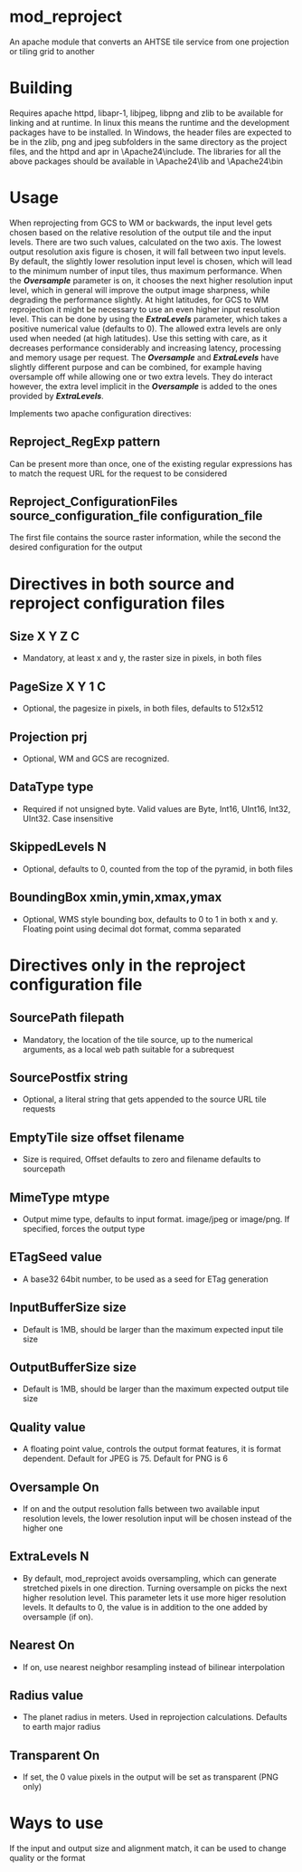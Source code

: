 # mod_reproject

An apache module that converts an AHTSE tile service from one projection or tiling grid to another

# Building

Requires apache httpd, libapr-1, libjpeg, libpng and zlib to be available for linking and at runtime.
In linux this means the runtime and the development packages have to be installed.
In Windows, the header files are expected to be in the zlib, png and jpeg subfolders in the same directory as the project files, and the httpd and apr in \Apache24\include. The libraries for all the above packages should be available in \Apache24\lib and \Apache24\bin

# Usage

When reprojecting from GCS to WM or backwards, the input level gets chosen based on the relative resolution of the output tile and the input levels.
There are two such values, calculated on the two axis.  The lowest output resolution axis figure is chosen, it will fall between two input levels. By default, the slightly lower resolution input level is chosen, which will lead to the minimum number of input tiles, thus maximum performance.  When the ___Oversample___ parameter is on, it chooses the next higher resolution input level, which in general will improve the output image sharpness, while degrading the performance slightly.
At hight latitudes, for GCS to WM reprojection it might be necessary to use an even higher input resolution level.  This can be done by using the ___ExtraLevels___ parameter, which takes a positive numerical value (defaults to 0).  The allowed extra levels are only used when needed (at high latitudes).
Use this setting with care, as it decreases performance considerably and increasing latency, processing and memory usage per request.  The ___Oversample___ and ___ExtraLevels___ have slightly different purpose and can be combined, for example having oversample off while allowing one or two extra levels.
They do interact however, the extra level implicit in the ___Oversample___ is added to the ones provided by ___ExtraLevels___.

Implements two apache configuration directives:

## Reproject_RegExp pattern
Can be present more than once, one of the existing regular expressions has to match the request URL for the request to be considered

## Reproject_ConfigurationFiles source_configuration_file configuration_file
The first file contains the source raster information, while the second the desired configuration for the output 

# Directives in both source and reproject configuration files

## Size X Y Z C
  - Mandatory, at least x and y, the raster size in pixels, in both files

## PageSize X Y 1 C
  - Optional, the pagesize in pixels, in both files, defaults to 512x512

## Projection prj
  - Optional, WM and GCS are recognized.

## DataType type
  - Required if not unsigned byte.  Valid values are Byte, Int16, UInt16, Int32, UInt32.  Case insensitive

## SkippedLevels N
  - Optional, defaults to 0, counted from the top of the pyramid, in both files

## BoundingBox xmin,ymin,xmax,ymax
  - Optional, WMS style bounding box, defaults to 0 to 1 in both x and y.  Floating point using decimal dot format, comma separated

# Directives only in the reproject configuration file

## SourcePath filepath
  - Mandatory, the location of the tile source, up to the numerical arguments, as a local web path suitable for a subrequest

## SourcePostfix string
  - Optional, a literal string that gets appended to the source URL tile requests

## EmptyTile size offset filename
  - Size is required, Offset defaults to zero and filename defaults to sourcepath

## MimeType mtype
  - Output mime type, defaults to input format.  image/jpeg or image/png.  If specified, forces the output type

## ETagSeed value
  - A base32 64bit number, to be used as a seed for ETag generation

## InputBufferSize size
  - Default is 1MB, should be larger than the maximum expected input tile size

## OutputBufferSize size
  - Default is 1MB, should be larger than the maximum expected output tile size

## Quality value
  - A floating point value, controls the output format features, it is format dependent.  Default for JPEG is 75.  Default for PNG is 6

## Oversample On
  - If on and the output resolution falls between two available input resolution levels, the lower resolution input will be chosen instead of the higher one

## ExtraLevels N
  - By default, mod_reproject avoids oversampling, which can generate stretched pixels in one direction. Turning oversample on picks the next higher resolution level. This parameter lets it use more higer resolution levels.  It defaults to 0, the value is in addition to the one added by oversample (if on).

## Nearest On
  - If on, use nearest neighbor resampling instead of bilinear interpolation

## Radius value
  - The planet radius in meters.  Used in reprojection calculations. Defaults to earth major radius

## Transparent On
  - If set, the 0 value pixels in the output will be set as transparent (PNG only)

# Ways to use

If the input and output size and alignment match, it can be used to change quality or the format
